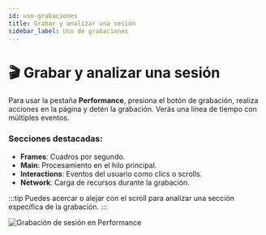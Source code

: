 ```yaml
---
id: uso-grabaciones
title: Grabar y analizar una sesión
sidebar_label: Uso de grabaciones
---
```


# 🎬 Grabar y analizar una sesión

Para usar la pestaña **Performance**, presiona el botón de grabación, realiza acciones en la página y detén la grabación. Verás una línea de tiempo con múltiples eventos.

### Secciones destacadas:

- **Frames**: Cuadros por segundo.
- **Main**: Procesamiento en el hilo principal.
- **Interactions**: Eventos del usuario como clics o scrolls.
- **Network**: Carga de recursos durante la grabación.

:::tip
Puedes acercar o alejar con el scroll para analizar una sección específica de la grabación.
:::

![Grabación de sesión en Performance](/img/performance-recording.jpg)
